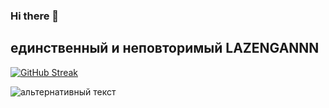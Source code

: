 ### Hi there 👋
<h2>единственный и неповторимый LAZENGANNN</h2>

[![GitHub Streak](https://github-readme-streak-stats.herokuapp.com/?user=LAZENGANNN)](https://git.io/streak-stats)

<img src= "https://www.google.com/imgres?imgurl=https%3A%2F%2Fi.redd.it%2F8rgj4diek7ha1.jpg&tbnid=TU0GZlure71qPM&vet=12ahUKEwic4dityZeGAxVUk_0HHT4EDk8QMygDegQIARBV..i&imgrefurl=https%3A%2F%2Fwww.reddit.com%2Fr%2FHatsuVault%2Fcomments%2F10y2hkc%2Fmake_a_hatsu_for_maxwell_cat%2F&docid=Eb7KM0G0ItO56M&w=1920&h=1080&q=maxwell%20cat&ved=2ahUKEwic4dityZeGAxVUk_0HHT4EDk8QMygDegQIARBV](https://i.redd.it/8rgj4diek7ha1.jpg" alt="альтернативный текст">



<!--
**LAZENGANNN/LAZENGANNN** is a ✨ _special_ ✨ repository because its `README.md` (this file) appears on your GitHub profile.

Here are some ideas to get you started:

- 🔭 I’m currently working on ...
- 🌱 I’m currently learning ...
- 👯 I’m looking to collaborate on ...
- 🤔 I’m looking for help with ...
- 💬 Ask me about ...
- 📫 How to reach me: ...
- 😄 Pronouns: ...
- ⚡ Fun fact: ...
-->
